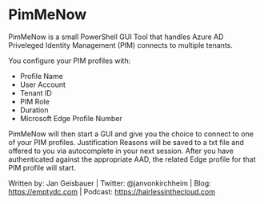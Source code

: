 # PimMeNow

PimMeNow is a small PowerShell GUI Tool that handles Azure AD Priveleged Identity Management (PIM) connects to multiple tenants.

You configure your PIM profiles with:

* Profile Name
* User Account
* Tenant ID
* PIM Role
* Duration
* Microsoft Edge Profile Number

PimMeNow will then start a GUI and give you the choice to connect to one of your PIM profiles. Justification Reasons will be saved to a txt file and offered to you via autocomplete in your next session. After you have authenticated against the appropriate AAD, the related Edge profile for that PIM profile will start.

Written by: Jan Geisbauer | Twitter: @janvonkirchheim | Blog: https://emptydc.com | Podcast: https://hairlessinthecloud.com

